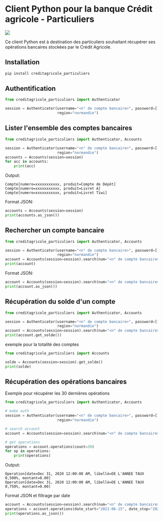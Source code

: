 # Client Python pour la banque Crédit agricole - Particuliers

![](https://github.com/dmachard/creditagricole_particuliers/workflows/Publish%20to%20PyPI/badge.svg)

Ce client Python est à destination des particuliers souhaitant récupérer ses opérations bancaires stockées par le Crédit Agricole.

## Installation

```python
pip install creditagricole_particuliers
```
  
## Authentification

```python
from creditagricole_particuliers import Authenticator

session = Authenticator(username="<n° de compte bancaire>", password=[1, 2, 3, 4, 5, 6], 
                        region="normandie")
```

## Lister l'ensemble des comptes bancaires

```python
from creditagricole_particuliers import Authenticator, Accounts

session = Authenticator(username="<n° de compte bancaire>", password=[1, 2, 3, 4, 5, 6], 
                        region="normandie")
accounts = Accounts(session=session)
for acc in accounts:
    print(acc)
```

Output:

```
Compte[numero=xxxxxxxxxxx, produit=Compte de Dépôt]
Compte[numero=xxxxxxxxxxx, produit=Livret A]
Compte[numero=xxxxxxxxxxx, produit=Livret Tiwi]
```

Format JSON:

```python
accounts = Accounts(session=session)
print(accounts.as_json())
```

## Rechercher un compte bancaire

```python
from creditagricole_particuliers import Authenticator, Accounts

session = Authenticator(username="<n° de compte bancaire>", password=[1, 2, 3, 4, 5, 6],
                        region="normandie")
account = Accounts(session=session).search(num="<n° de compte bancaire>")
print(account)
```

Format JSON:

```python
account = Accounts(session=session).search(num="<n° de compte bancaire>")
print(account.as_json())
```

## Récupération du solde d'un compte


```python
from creditagricole_particuliers import Authenticator, Accounts

session = Authenticator(username="<n° de compte bancaire>", password=[1, 2, 3, 4, 5, 6],
                        region="normandie")
account = Accounts(session=session).search(num="<n° de compte bancaire>")
print(account.get_solde())
```

exemple pour la totalité des comptes


```python
from creditagricole_particuliers import Accounts

solde = Accounts(session=session).get_solde()
print(solde)
```

## Récupération des opérations bancaires

Exemple pour récupérer les 30 dernières opérations

```python
from creditagricole_particuliers import Authenticator, Accounts

# make auth
session = Authenticator(username="<n° de compte bancaire>", password=[1, 2, 3, 4, 5, 6],
                        region="normandie")

# search account
account = Accounts(session=session).search(num="<n° de compte bancaire>")

# get operations
operations = account.operations(count=30)
for op in operations:
    print(operations)
```

Output:

```
Operation[date=Dec 31, 2020 12:00:00 AM, libellé=DE L'ANNEE TAUX  0,500%, montant=0.00]
Operation[date=Dec 31, 2020 12:00:00 AM, libellé=DE L'ANNEE TAUX  0,750%, montant=0.00]

```


Format JSON et filtrage par date

```python
account = Accounts(session=session).search(num="<n° de compte bancaire>")
operations = account.operations(date_start="2021-06-15", date_stop="2021-06-30", count=30)
print(operations.as_json())
```